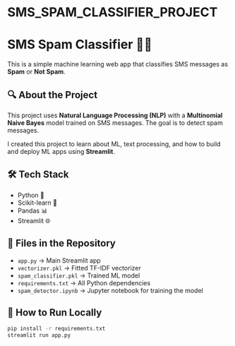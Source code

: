 # SMS_SPAM_CLASSIFIER_PROJECT
# SMS Spam Classifier 📱🚫

This is a simple machine learning web app that classifies SMS messages as **Spam** or **Not Spam**.

## 🔍 About the Project

This project uses **Natural Language Processing (NLP)** with a **Multinomial Naive Bayes** model trained on SMS messages. The goal is to detect spam messages.

I created this project to learn about ML, text processing, and how to build and deploy ML apps using **Streamlit**.

## 🛠 Tech Stack

- Python 🐍
- Scikit-learn 🤖
- Pandas 📊
- Streamlit 🌐

## 📂 Files in the Repository

- `app.py` → Main Streamlit app
- `vectorizer.pkl` → Fitted TF-IDF vectorizer
- `spam_classifier.pkl` → Trained ML model
- `requirements.txt` → All Python dependencies
- `spam_detector.ipynb` → Jupyter notebook for training the model

## 🚀 How to Run Locally

```bash
pip install -r requirements.txt
streamlit run app.py

